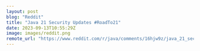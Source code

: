```yaml
---
layout: post
blog: "Reddit"
title: "Java 21 Security Updates #RoadTo21"
date: 2023-09-13T10:55:29Z
image: images/reddit.png
remote_url: "https://www.reddit.com/r/java/comments/16hjw9z/java_21_security_updates_roadto21/"
---
```

